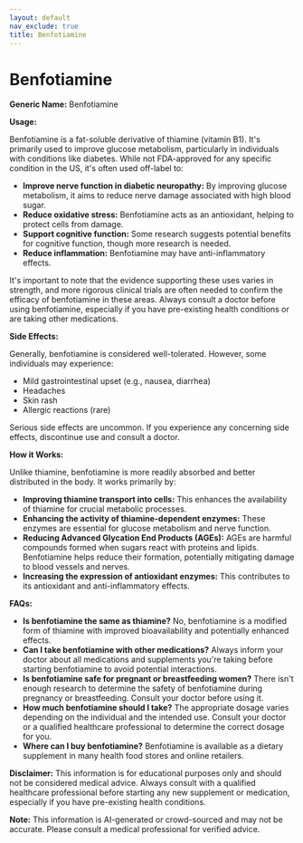 ```yaml
---
layout: default
nav_exclude: true
title: Benfotiamine
---
```


# Benfotiamine

**Generic Name:** Benfotiamine

**Usage:**

Benfotiamine is a fat-soluble derivative of thiamine (vitamin B1).  It's primarily used to improve glucose metabolism, particularly in individuals with conditions like diabetes.  While not FDA-approved for any specific condition in the US, it's often used off-label to:

* **Improve nerve function in diabetic neuropathy:** By improving glucose metabolism, it aims to reduce nerve damage associated with high blood sugar.
* **Reduce oxidative stress:**  Benfotiamine acts as an antioxidant, helping to protect cells from damage.
* **Support cognitive function:** Some research suggests potential benefits for cognitive function, though more research is needed.
* **Reduce inflammation:**  Benfotiamine may have anti-inflammatory effects.

It's important to note that the evidence supporting these uses varies in strength, and more rigorous clinical trials are often needed to confirm the efficacy of benfotiamine in these areas.  Always consult a doctor before using benfotiamine, especially if you have pre-existing health conditions or are taking other medications.

**Side Effects:**

Generally, benfotiamine is considered well-tolerated.  However, some individuals may experience:

* Mild gastrointestinal upset (e.g., nausea, diarrhea)
* Headaches
* Skin rash
* Allergic reactions (rare)

Serious side effects are uncommon. If you experience any concerning side effects, discontinue use and consult a doctor.

**How it Works:**

Unlike thiamine, benfotiamine is more readily absorbed and better distributed in the body. It works primarily by:

* **Improving thiamine transport into cells:** This enhances the availability of thiamine for crucial metabolic processes.
* **Enhancing the activity of thiamine-dependent enzymes:** These enzymes are essential for glucose metabolism and nerve function.
* **Reducing Advanced Glycation End Products (AGEs):** AGEs are harmful compounds formed when sugars react with proteins and lipids.  Benfotiamine helps reduce their formation, potentially mitigating damage to blood vessels and nerves.
* **Increasing the expression of antioxidant enzymes:** This contributes to its antioxidant and anti-inflammatory effects.

**FAQs:**

* **Is benfotiamine the same as thiamine?** No, benfotiamine is a modified form of thiamine with improved bioavailability and potentially enhanced effects.
* **Can I take benfotiamine with other medications?**  Always inform your doctor about all medications and supplements you're taking before starting benfotiamine to avoid potential interactions.
* **Is benfotiamine safe for pregnant or breastfeeding women?** There isn't enough research to determine the safety of benfotiamine during pregnancy or breastfeeding. Consult your doctor before using it.
* **How much benfotiamine should I take?** The appropriate dosage varies depending on the individual and the intended use.  Consult your doctor or a qualified healthcare professional to determine the correct dosage for you.
* **Where can I buy benfotiamine?** Benfotiamine is available as a dietary supplement in many health food stores and online retailers.


**Disclaimer:** This information is for educational purposes only and should not be considered medical advice. Always consult with a qualified healthcare professional before starting any new supplement or medication, especially if you have pre-existing health conditions.


**Note:** This information is AI-generated or crowd-sourced and may not be accurate. Please consult a medical professional for verified advice.